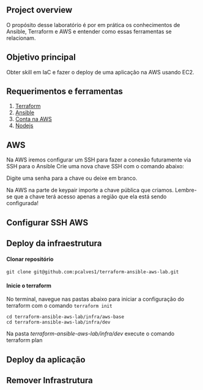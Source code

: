 ## Project overview
O propósito desse laboratório é por em prática os conhecimentos de Ansible, Terraform e AWS e entender como essas ferramentas se relacionam. 

## Objetivo principal
Obter skill em IaC e fazer o deploy de uma aplicação na AWS usando EC2.


## Requerimentos e ferramentas
1. [Terraform](https://developer.hashicorp.com/terraform/install)
2. [Ansible](https://docs.ansible.com/ansible/latest/installation_guide/index.html)
3. [Conta na AWS](https://aws.amazon.com/)
4. [Nodejs](https://nodejs.org/en/download)


## AWS
Na AWS iremos configurar um SSH para fazer a conexão futuramente via SSH para o Ansible
Crie uma nova chave SSH com o comando abaixo:


Digite uma senha para a chave ou deixe em branco. 

Na AWS na parte de keypair importe a chave pública que criamos. Lembre-se que a chave terá acesso apenas a região que ela está sendo configurada!  
## Configurar SSH AWS


## Deploy da infraestrutura
#### Clonar repositório

    git clone git@github.com:pcalves1/terraform-ansible-aws-lab.git

#### Inicie o terraform
No terminal, navegue nas pastas abaixo para iniciar a configuração do terraform com o comando `terraform init`

    cd terraform-ansible-aws-lab/infra/aws-base
    cd terraform-ansible-aws-lab/infra/dev

Na pasta *terraform-ansible-aws-lab/infra/dev* execute o comando terraform plan

## Deploy da aplicação


## Remover Infrastrutura


